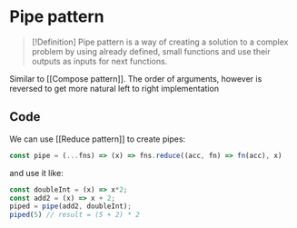 # Pipe pattern
> [!Definition]
> Pipe pattern is a way of creating a solution to a complex problem by using already defined, small functions and use their outputs as inputs for next functions.

Similar to [[Compose pattern]]. The order of arguments, however is reversed to get more natural left to right implementation

## Code
We can use [[Reduce pattern]] to create pipes:
```js
const pipe = (...fns) => (x) => fns.reduce((acc, fn) => fn(acc), x)
```
and use it like:
```js
const doubleInt = (x) => x*2;
const add2 = (x) => x + 2;
piped = pipe(add2, doubleInt);
piped(5) // result = (5 + 2) * 2
```
